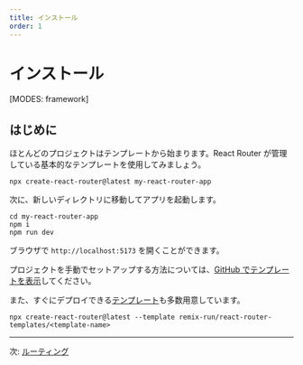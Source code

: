 ```yaml
---
title: インストール
order: 1
---
```


# インストール

[MODES: framework]

## はじめに

ほとんどのプロジェクトはテンプレートから始まります。React Router が管理している基本的なテンプレートを使用してみましょう。

```shellscript nonumber
npx create-react-router@latest my-react-router-app
```

次に、新しいディレクトリに移動してアプリを起動します。

```shellscript nonumber
cd my-react-router-app
npm i
npm run dev
```

ブラウザで `http://localhost:5173` を開くことができます。

プロジェクトを手動でセットアップする方法については、[GitHub でテンプレートを表示][default-template]してください。

また、すぐにデプロイできる[テンプレート][react-router-templates]も多数用意しています。

```shellscript nonumber
npx create-react-router@latest --template remix-run/react-router-templates/<template-name>
```

---

次: [ルーティング](./routing)

[default-template]: https://github.com/remix-run/react-router-templates/tree/main/default
[react-router-templates]: https://github.com/remix-run/react-router-templates
